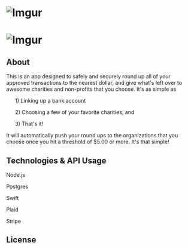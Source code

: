 # ![Imgur](http://i.imgur.com/Bwv9Kwz.png)

# ![Imgur](http://i.imgur.com/smXhS7E.png)

## About

This is an app designed to safely and securely round up all of your approved transactions to the nearest dollar, and give what's left over to awesome charities and non-profits that you choose. It's as simple as

&nbsp;&nbsp;&nbsp;&nbsp;&nbsp;&nbsp;1) Linking up a bank account  

&nbsp;&nbsp;&nbsp;&nbsp;&nbsp;&nbsp;2) Choosing a few of your favorite charities, and  

&nbsp;&nbsp;&nbsp;&nbsp;&nbsp;&nbsp;3) That's it! 

It will automatically push your round ups to the organizations that you choose once you hit a threshold of $5.00 or more. It's that simple!

## Technologies & API Usage

Node.js

Postgres

Swift

Plaid

Stripe

## License
